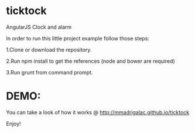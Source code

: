 # ticktock
AngularJS Clock and alarm

In order to run this little project example follow those steps:

1.Clone or download the repository.

2.Run npm install to get the references (node and bower are required)

3.Run grunt from command prompt.

# DEMO:
You can take a look of how it works @ http://mmadrigalac.github.io/ticktock

Enjoy!
